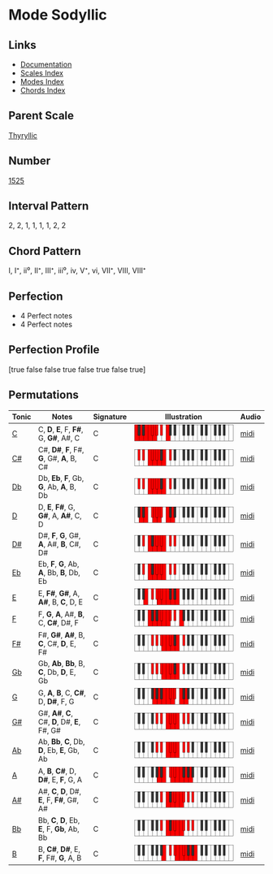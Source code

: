 # Mode Sodyllic

## Links

- [Documentation](index.md)
- [Scales Index](Scales.md)
- [Modes Index](Modes.md)
- [Chords Index](Chords.md)

## Parent Scale

[Thyryllic](ScaleThyryllic.md)

## Number

[1525](https://ianring.com/musictheory/scales/1525)

## Interval Pattern

2, 2, 1, 1, 1, 1, 2, 2

## Chord Pattern

I, I⁺, ii⁰, II⁺, III⁺, iii⁰, iv, V⁺, vi, VII⁺, VIII, VIII⁺

## Perfection

- 4 Perfect notes
- 4 Perfect notes

## Perfection Profile

[true false false true false true false true]

## Permutations

| Tonic | Notes | Signature | Illustration | Audio |
|-------|-------|-----------|--------------|-------|
| [C](ModeCNaturalSodyllic.md) | C, **D**, **E**, F, **F#**, G, **G#**, A#, C | C | ![CNaturalSodyllic](ModeCNaturalSodyllic.png) | [midi](https://github.com/edipermadi/music/blob/main/docs/ModeCNaturalSodyllic.mid?raw=true) |
| [C#](ModeCSharpSodyllic.md) | C#, **D#**, **F**, F#, **G**, G#, **A**, B, C# | C | ![CSharpSodyllic](ModeCSharpSodyllic.png) | [midi](https://github.com/edipermadi/music/blob/main/docs/ModeCSharpSodyllic.mid?raw=true) |
| [Db](ModeDFlatSodyllic.md) | Db, **Eb**, **F**, Gb, **G**, Ab, **A**, B, Db | C | ![DFlatSodyllic](ModeDFlatSodyllic.png) | [midi](https://github.com/edipermadi/music/blob/main/docs/ModeDFlatSodyllic.mid?raw=true) |
| [D](ModeDNaturalSodyllic.md) | D, **E**, **F#**, G, **G#**, A, **A#**, C, D | C | ![DNaturalSodyllic](ModeDNaturalSodyllic.png) | [midi](https://github.com/edipermadi/music/blob/main/docs/ModeDNaturalSodyllic.mid?raw=true) |
| [D#](ModeDSharpSodyllic.md) | D#, **F**, **G**, G#, **A**, A#, **B**, C#, D# | C | ![DSharpSodyllic](ModeDSharpSodyllic.png) | [midi](https://github.com/edipermadi/music/blob/main/docs/ModeDSharpSodyllic.mid?raw=true) |
| [Eb](ModeEFlatSodyllic.md) | Eb, **F**, **G**, Ab, **A**, Bb, **B**, Db, Eb | C | ![EFlatSodyllic](ModeEFlatSodyllic.png) | [midi](https://github.com/edipermadi/music/blob/main/docs/ModeEFlatSodyllic.mid?raw=true) |
| [E](ModeENaturalSodyllic.md) | E, **F#**, **G#**, A, **A#**, B, **C**, D, E | C | ![ENaturalSodyllic](ModeENaturalSodyllic.png) | [midi](https://github.com/edipermadi/music/blob/main/docs/ModeENaturalSodyllic.mid?raw=true) |
| [F](ModeFNaturalSodyllic.md) | F, **G**, **A**, A#, **B**, C, **C#**, D#, F | C | ![FNaturalSodyllic](ModeFNaturalSodyllic.png) | [midi](https://github.com/edipermadi/music/blob/main/docs/ModeFNaturalSodyllic.mid?raw=true) |
| [F#](ModeFSharpSodyllic.md) | F#, **G#**, **A#**, B, **C**, C#, **D**, E, F# | C | ![FSharpSodyllic](ModeFSharpSodyllic.png) | [midi](https://github.com/edipermadi/music/blob/main/docs/ModeFSharpSodyllic.mid?raw=true) |
| [Gb](ModeGFlatSodyllic.md) | Gb, **Ab**, **Bb**, B, **C**, Db, **D**, E, Gb | C | ![GFlatSodyllic](ModeGFlatSodyllic.png) | [midi](https://github.com/edipermadi/music/blob/main/docs/ModeGFlatSodyllic.mid?raw=true) |
| [G](ModeGNaturalSodyllic.md) | G, **A**, **B**, C, **C#**, D, **D#**, F, G | C | ![GNaturalSodyllic](ModeGNaturalSodyllic.png) | [midi](https://github.com/edipermadi/music/blob/main/docs/ModeGNaturalSodyllic.mid?raw=true) |
| [G#](ModeGSharpSodyllic.md) | G#, **A#**, **C**, C#, **D**, D#, **E**, F#, G# | C | ![GSharpSodyllic](ModeGSharpSodyllic.png) | [midi](https://github.com/edipermadi/music/blob/main/docs/ModeGSharpSodyllic.mid?raw=true) |
| [Ab](ModeAFlatSodyllic.md) | Ab, **Bb**, **C**, Db, **D**, Eb, **E**, Gb, Ab | C | ![AFlatSodyllic](ModeAFlatSodyllic.png) | [midi](https://github.com/edipermadi/music/blob/main/docs/ModeAFlatSodyllic.mid?raw=true) |
| [A](ModeANaturalSodyllic.md) | A, **B**, **C#**, D, **D#**, E, **F**, G, A | C | ![ANaturalSodyllic](ModeANaturalSodyllic.png) | [midi](https://github.com/edipermadi/music/blob/main/docs/ModeANaturalSodyllic.mid?raw=true) |
| [A#](ModeASharpSodyllic.md) | A#, **C**, **D**, D#, **E**, F, **F#**, G#, A# | C | ![ASharpSodyllic](ModeASharpSodyllic.png) | [midi](https://github.com/edipermadi/music/blob/main/docs/ModeASharpSodyllic.mid?raw=true) |
| [Bb](ModeBFlatSodyllic.md) | Bb, **C**, **D**, Eb, **E**, F, **Gb**, Ab, Bb | C | ![BFlatSodyllic](ModeBFlatSodyllic.png) | [midi](https://github.com/edipermadi/music/blob/main/docs/ModeBFlatSodyllic.mid?raw=true) |
| [B](ModeBNaturalSodyllic.md) | B, **C#**, **D#**, E, **F**, F#, **G**, A, B | C | ![BNaturalSodyllic](ModeBNaturalSodyllic.png) | [midi](https://github.com/edipermadi/music/blob/main/docs/ModeBNaturalSodyllic.mid?raw=true) |
